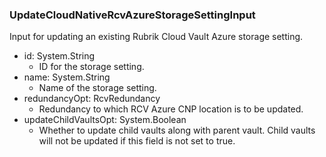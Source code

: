 ### UpdateCloudNativeRcvAzureStorageSettingInput
Input for updating an existing Rubrik Cloud Vault Azure storage setting.

- id: System.String
  - ID for the storage setting.
- name: System.String
  - Name of the storage setting.
- redundancyOpt: RcvRedundancy
  - Redundancy to which RCV Azure CNP location is to be updated.
- updateChildVaultsOpt: System.Boolean
  - Whether to update child vaults along with parent vault. Child vaults will not be updated if this field is not set to true.
